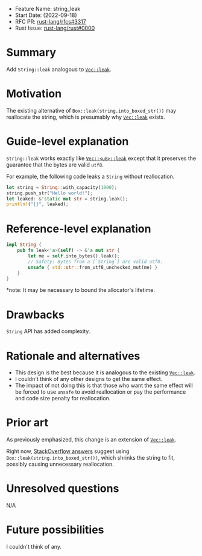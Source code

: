 - Feature Name: string_leak
- Start Date: (2022-09-18)
- RFC PR: [rust-lang/rfcs#3317](https://github.com/rust-lang/rfcs/pull/3317)
- Rust Issue: [rust-lang/rust#0000](https://github.com/rust-lang/rust/issues/0000)

# Summary
[summary]: #summary

Add `String::leak` analogous to [`Vec::leak`](https://doc.rust-lang.org/std/vec/struct.Vec.html#method.leak).

# Motivation
[motivation]: #motivation

The existing alternative of `Box::leak(string.into_boxed_str())` may reallocate the string, which is presumably why
[`Vec::leak`](https://doc.rust-lang.org/std/vec/struct.Vec.html#method.leak) exists.

# Guide-level explanation
[guide-level-explanation]: #guide-level-explanation

`String::leak` works exactly like [`Vec::<u8>::leak`](https://doc.rust-lang.org/std/vec/struct.Vec.html#method.leak) except that
it preserves the guarantee that the bytes are valid `utf8`.

For example, the following code leaks a `String` without reallocation.
```rust
let string = String::with_capacity(1000);
string.push_str("Hello world!");
let leaked: &'static mut str = string.leak();
println!("{}", leaked);
```

# Reference-level explanation
[reference-level-explanation]: #reference-level-explanation

```rust
impl String {
    pub fn leak<'a>(self) -> &'a mut str {
        let me = self.into_bytes().leak();
        // Safety: Bytes from a [`String`] are valid utf8.
        unsafe { std::str::from_utf8_unchecked_mut(me) }
    }	
}
```
*note: It may be necessary to bound the allocator's lifetime.

# Drawbacks
[drawbacks]: #drawbacks

`String` API has added complexity.

# Rationale and alternatives
[rationale-and-alternatives]: #rationale-and-alternatives

- This design is the best because it is analogous to the existing [`Vec::leak`](https://doc.rust-lang.org/std/vec/struct.Vec.html#method.leak).
- I couldn't think of any other designs to get the same effect.
- The impact of not doing this is that those who want the same effect will be forced to use `unsafe` to avoid reallocation or pay the performance and code size penalty for reallocation.

# Prior art
[prior-art]: #prior-art

As previously emphasized, this change is an extension of [`Vec::leak`](https://doc.rust-lang.org/std/vec/struct.Vec.html#method.leak).

Right now, [StackOverflow answers](https://stackoverflow.com/a/30527289) suggest using
`Box::leak(string.into_boxed_str())`, which shrinks the string to fit, possibly causing unnecessary reallocation.

# Unresolved questions
[unresolved-questions]: #unresolved-questions

N/A

# Future possibilities
[future-possibilities]: #future-possibilities

I couldn't think of any.
